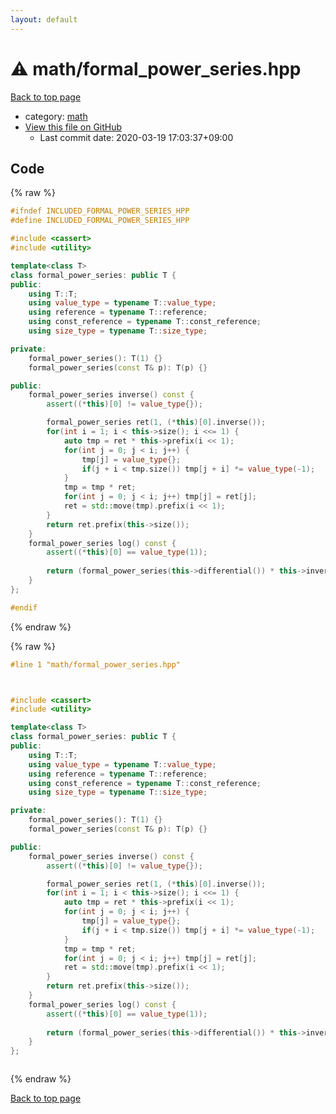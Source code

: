 ```yaml
---
layout: default
---
```


<!-- mathjax config similar to math.stackexchange -->
<script type="text/javascript" async
  src="https://cdnjs.cloudflare.com/ajax/libs/mathjax/2.7.5/MathJax.js?config=TeX-MML-AM_CHTML">
</script>
<script type="text/x-mathjax-config">
  MathJax.Hub.Config({
    TeX: { equationNumbers: { autoNumber: "AMS" }},
    tex2jax: {
      inlineMath: [ ['$','$'] ],
      processEscapes: true
    },
    "HTML-CSS": { matchFontHeight: false },
    displayAlign: "left",
    displayIndent: "2em"
  });
</script>

<script type="text/javascript" src="https://cdnjs.cloudflare.com/ajax/libs/jquery/3.4.1/jquery.min.js"></script>
<script src="https://cdn.jsdelivr.net/npm/jquery-balloon-js@1.1.2/jquery.balloon.min.js" integrity="sha256-ZEYs9VrgAeNuPvs15E39OsyOJaIkXEEt10fzxJ20+2I=" crossorigin="anonymous"></script>
<script type="text/javascript" src="../../assets/js/copy-button.js"></script>
<link rel="stylesheet" href="../../assets/css/copy-button.css" />


# :warning: math/formal_power_series.hpp

<a href="../../index.html">Back to top page</a>

* category: <a href="../../index.html#7e676e9e663beb40fd133f5ee24487c2">math</a>
* <a href="{{ site.github.repository_url }}/blob/master/math/formal_power_series.hpp">View this file on GitHub</a>
    - Last commit date: 2020-03-19 17:03:37+09:00




## Code

<a id="unbundled"></a>
{% raw %}
```cpp
#ifndef INCLUDED_FORMAL_POWER_SERIES_HPP
#define INCLUDED_FORMAL_POWER_SERIES_HPP

#include <cassert>
#include <utility>

template<class T>
class formal_power_series: public T {
public:
	using T::T;
	using value_type = typename T::value_type;
	using reference = typename T::reference;
	using const_reference = typename T::const_reference;
	using size_type = typename T::size_type;

private:
	formal_power_series(): T(1) {}
	formal_power_series(const T& p): T(p) {}

public:
	formal_power_series inverse() const {
		assert((*this)[0] != value_type{});

		formal_power_series ret(1, (*this)[0].inverse());
		for(int i = 1; i < this->size(); i <<= 1) {
			auto tmp = ret * this->prefix(i << 1);
			for(int j = 0; j < i; j++) {
				tmp[j] = value_type{};
				if(j + i < tmp.size()) tmp[j + i] *= value_type(-1);
			}
			tmp = tmp * ret;
			for(int j = 0; j < i; j++) tmp[j] = ret[j];
			ret = std::move(tmp).prefix(i << 1);
		}
		return ret.prefix(this->size());
	}
	formal_power_series log() const {
		assert((*this)[0] == value_type(1));
		
		return (formal_power_series(this->differential()) * this->inverse()).integral().prefix(this->size());
	}
};

#endif

```
{% endraw %}

<a id="bundled"></a>
{% raw %}
```cpp
#line 1 "math/formal_power_series.hpp"



#include <cassert>
#include <utility>

template<class T>
class formal_power_series: public T {
public:
	using T::T;
	using value_type = typename T::value_type;
	using reference = typename T::reference;
	using const_reference = typename T::const_reference;
	using size_type = typename T::size_type;

private:
	formal_power_series(): T(1) {}
	formal_power_series(const T& p): T(p) {}

public:
	formal_power_series inverse() const {
		assert((*this)[0] != value_type{});

		formal_power_series ret(1, (*this)[0].inverse());
		for(int i = 1; i < this->size(); i <<= 1) {
			auto tmp = ret * this->prefix(i << 1);
			for(int j = 0; j < i; j++) {
				tmp[j] = value_type{};
				if(j + i < tmp.size()) tmp[j + i] *= value_type(-1);
			}
			tmp = tmp * ret;
			for(int j = 0; j < i; j++) tmp[j] = ret[j];
			ret = std::move(tmp).prefix(i << 1);
		}
		return ret.prefix(this->size());
	}
	formal_power_series log() const {
		assert((*this)[0] == value_type(1));
		
		return (formal_power_series(this->differential()) * this->inverse()).integral().prefix(this->size());
	}
};



```
{% endraw %}

<a href="../../index.html">Back to top page</a>

